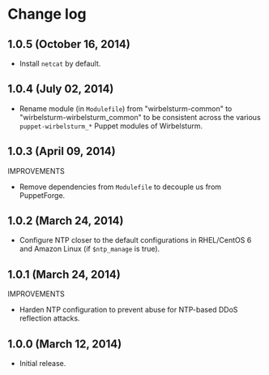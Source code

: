 # Change log

## 1.0.5 (October 16, 2014)

* Install `netcat` by default.


## 1.0.4 (July 02, 2014)

* Rename module (in `Modulefile`) from "wirbelsturm-common" to "wirbelsturm-wirbelsturm_common" to be consistent across
  the various `puppet-wirbelsturm_*` Puppet modules of Wirbelsturm.


## 1.0.3 (April 09, 2014)

IMPROVEMENTS

* Remove dependencies from `Modulefile` to decouple us from PuppetForge.


## 1.0.2 (March 24, 2014)

* Configure NTP closer to the default configurations in RHEL/CentOS 6 and Amazon Linux (if `$ntp_manage` is true).


## 1.0.1 (March 24, 2014)

IMPROVEMENTS

* Harden NTP configuration to prevent abuse for NTP-based DDoS reflection attacks.


## 1.0.0 (March 12, 2014)

* Initial release.

